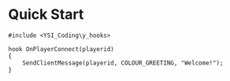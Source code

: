 # Quick Start

```pawn
#include <YSI_Coding\y_hooks>

hook OnPlayerConnect(playerid)
{
	SendClientMessage(playerid, COLOUR_GREETING, "Welcome!");
}
```

